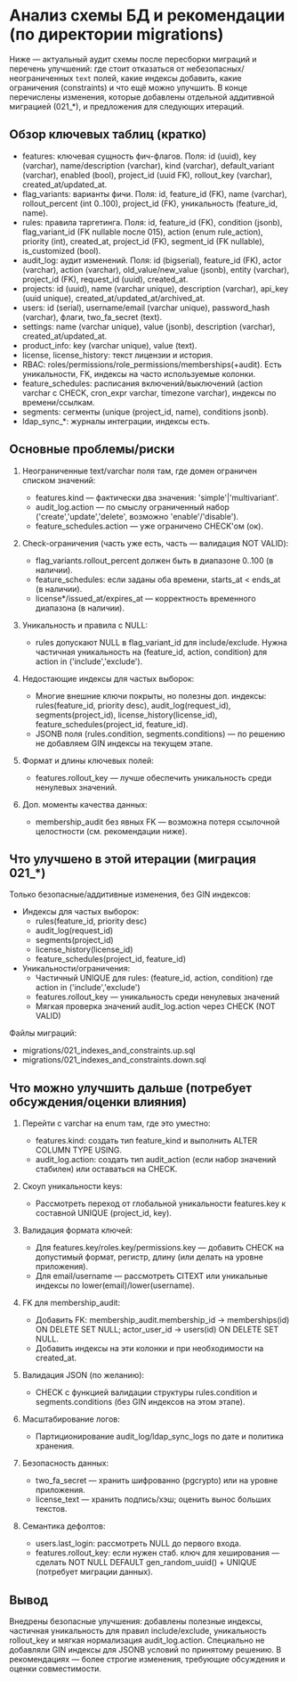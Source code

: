 # Анализ схемы БД и рекомендации (по директории migrations)

Ниже — актуальный аудит схемы после пересборки миграций и перечень улучшений: где стоит отказаться от небезопасных/неограниченных `text` полей, какие индексы добавить, какие ограничения (constraints) и что ещё можно улучшить. В конце перечислены изменения, которые добавлены отдельной аддитивной миграцией (021_*), и предложения для следующих итераций.

## Обзор ключевых таблиц (кратко)

- features: ключевая сущность фич-флагов. Поля: id (uuid), key (varchar), name/description (varchar), kind (varchar), default_variant (varchar), enabled (bool), project_id (uuid FK), rollout_key (varchar), created_at/updated_at.
- flag_variants: варианты фичи. Поля: id, feature_id (FK), name (varchar), rollout_percent (int 0..100), project_id (FK), уникальность (feature_id, name).
- rules: правила таргетинга. Поля: id, feature_id (FK), condition (jsonb), flag_variant_id (FK nullable после 015), action (enum rule_action), priority (int), created_at, project_id (FK), segment_id (FK nullable), is_customized (bool).
- audit_log: аудит изменений. Поля: id (bigserial), feature_id (FK), actor (varchar), action (varchar), old_value/new_value (jsonb), entity (varchar), project_id (FK), request_id (uuid), created_at.
- projects: id (uuid), name (varchar unique), description (varchar), api_key (uuid unique), created_at/updated_at/archived_at.
- users: id (serial), username/email (varchar unique), password_hash (varchar), флаги, two_fa_secret (text).
- settings: name (varchar unique), value (jsonb), description (varchar), created_at/updated_at.
- product_info: key (varchar unique), value (text).
- license, license_history: текст лицензии и история.
- RBAC: roles/permissions/role_permissions/memberships(+audit). Есть уникальности, FK, индексы на часто используемые колонки.
- feature_schedules: расписания включений/выключений (action varchar с CHECK, cron_expr varchar, timezone varchar), индексы по времени/ссылкам.
- segments: сегменты (unique (project_id, name), conditions jsonb).
- ldap_sync_*: журналы интеграции, индексы есть.

## Основные проблемы/риски

1) Неограниченные text/varchar поля там, где домен ограничен списком значений:
   - features.kind — фактически два значения: 'simple'|'multivariant'.
   - audit_log.action — по смыслу ограниченный набор ('create','update','delete', возможно 'enable'/'disable').
   - feature_schedules.action — уже ограничено CHECK'ом (ок).

2) Check-ограничения (часть уже есть, часть — валидация NOT VALID):
   - flag_variants.rollout_percent должен быть в диапазоне 0..100 (в наличии).
   - feature_schedules: если заданы оба времени, starts_at < ends_at (в наличии).
   - license*/issued_at/expires_at — корректность временного диапазона (в наличии).

3) Уникальность и правила с NULL:
   - rules допускают NULL в flag_variant_id для include/exclude. Нужна частичная уникальность на (feature_id, action, condition) для action in ('include','exclude').

4) Недостающие индексы для частых выборок:
   - Многие внешние ключи покрыты, но полезны доп. индексы: rules(feature_id, priority desc), audit_log(request_id), segments(project_id), license_history(license_id), feature_schedules(project_id, feature_id).
   - JSONB поля (rules.condition, segments.conditions) — по решению не добавляем GIN индексы на текущем этапе.

5) Формат и длины ключевых полей:
   - features.rollout_key — лучше обеспечить уникальность среди ненулевых значений.

6) Доп. моменты качества данных:
   - membership_audit без явных FK — возможна потеря ссылочной целостности (см. рекомендации ниже).

## Что улучшено в этой итерации (миграция 021_*)

Только безопасные/аддитивные изменения, без GIN индексов:

- Индексы для частых выборок:
  - rules(feature_id, priority desc)
  - audit_log(request_id)
  - segments(project_id)
  - license_history(license_id)
  - feature_schedules(project_id, feature_id)
- Уникальности/ограничения:
  - Частичный UNIQUE для rules: (feature_id, action, condition) где action in ('include','exclude')
  - features.rollout_key — уникальность среди ненулевых значений
  - Мягкая проверка значений audit_log.action через CHECK (NOT VALID)

Файлы миграций:
- migrations/021_indexes_and_constraints.up.sql
- migrations/021_indexes_and_constraints.down.sql

## Что можно улучшить дальше (потребует обсуждения/оценки влияния)

1) Перейти с varchar на enum там, где это уместно:
   - features.kind: создать тип feature_kind и выполнить ALTER COLUMN TYPE USING.
   - audit_log.action: создать тип audit_action (если набор значений стабилен) или оставаться на CHECK.

2) Скоуп уникальности keys:
   - Рассмотреть переход от глобальной уникальности features.key к составной UNIQUE (project_id, key).

3) Валидация формата ключей:
   - Для features.key/roles.key/permissions.key — добавить CHECK на допустимый формат, регистр, длину (или делать на уровне приложения).
   - Для email/username — рассмотреть CITEXT или уникальные индексы по lower(email)/lower(username).

4) FK для membership_audit:
   - Добавить FK: membership_audit.membership_id → memberships(id) ON DELETE SET NULL; actor_user_id → users(id) ON DELETE SET NULL.
   - Добавить индексы на эти колонки и при необходимости на created_at.

5) Валидация JSON (по желанию):
   - CHECK с функцией валидации структуры rules.condition и segments.conditions (без GIN индексов на этом этапе).

6) Масштабирование логов:
   - Партиционирование audit_log/ldap_sync_logs по дате и политика хранения.

7) Безопасность данных:
   - two_fa_secret — хранить шифрованно (pgcrypto) или на уровне приложения.
   - license_text — хранить подпись/хэш; оценить вынос больших текстов.

8) Семантика дефолтов:
   - users.last_login: рассмотреть NULL до первого входа.
   - features.rollout_key: если нужен стаб. ключ для хеширования — сделать NOT NULL DEFAULT gen_random_uuid() + UNIQUE (потребует миграции данных).

## Вывод

Внедрены безопасные улучшения: добавлены полезные индексы, частичная уникальность для правил include/exclude, уникальность rollout_key и мягкая нормализация audit_log.action. Специально не добавляли GIN индексы для JSONB условий по принятому решению. В рекомендациях — более строгие изменения, требующие обсуждения и оценки совместимости.
